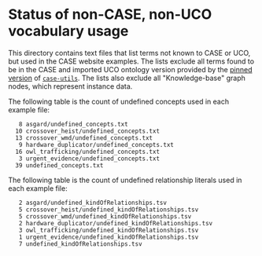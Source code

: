 # Status of non-CASE, non-UCO vocabulary usage

This directory contains text files that list terms not known to CASE or UCO, but used in the CASE website examples.  The lists exclude all terms found to be in the CASE and imported UCO ontology version provided by the [pinned version](https://github.com/casework/CASE-Examples/blob/master/requirements.txt) of [`case-utils`](https://pypi.org/project/case-utils/).  The lists also exclude all "Knowledge-base" graph nodes, which represent instance data.

The following table is the count of undefined concepts used in each example file:

```
   8 asgard/undefined_concepts.txt
  10 crossover_heist/undefined_concepts.txt
  13 crossover_wmd/undefined_concepts.txt
   9 hardware_duplicator/undefined_concepts.txt
  16 owl_trafficking/undefined_concepts.txt
   3 urgent_evidence/undefined_concepts.txt
  39 undefined_concepts.txt
```

The following table is the count of undefined relationship literals used in each example file:

```
   2 asgard/undefined_kindOfRelationships.tsv
   5 crossover_heist/undefined_kindOfRelationships.tsv
   5 crossover_wmd/undefined_kindOfRelationships.tsv
   2 hardware_duplicator/undefined_kindOfRelationships.tsv
   3 owl_trafficking/undefined_kindOfRelationships.tsv
   1 urgent_evidence/undefined_kindOfRelationships.tsv
   7 undefined_kindOfRelationships.tsv
```
